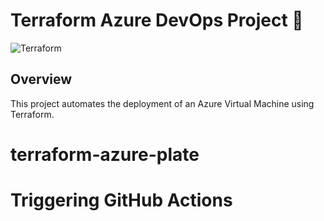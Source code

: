 # Terraform Azure DevOps Project 🚀

![Terraform](https://img.shields.io/badge/Terraform-Azure-blue?logo=terraform)

## Overview
This project automates the deployment of an Azure Virtual Machine using Terraform.
# terraform-azure-plate
# Triggering GitHub Actions
